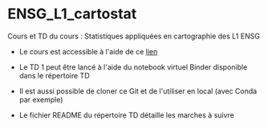 # ENSG_L1_cartostat
Cours et TD du cours : Statistiques appliquées en cartographie des L1 ENSG

- Le cours est accessible à l'aide de ce <a href="https://rawcdn.githack.com/fbxyz/ENSG_L1_cartostat/4cdd5b3072d62d99c61905ec1fca1e87acaa0f85/cours/L1_stat.slides.html?min=1" target="_blank">lien</a>

- Le TD 1 peut être lancé à l'aide du notebook virtuel Binder disponible dans le répertoire TD
- Il est aussi possible de cloner ce Git et de l'utiliser en local (avec Conda par exemple)
- Le fichier README du répertoire TD détaille les marches à suivre
